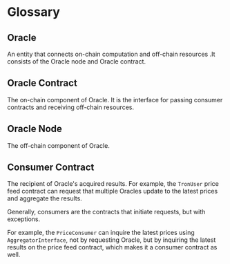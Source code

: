 # Glossary

## Oracle

An entity that connects on-chain computation and off-chain resources .It consists of the Oracle node and Oracle contract.

## Oracle Contract

The on-chain component of Oracle. It is the interface for passing consumer contracts and receiving off-chain resources.

## Oracle Node

The off-chain component of Oracle.

## Consumer Contract

The recipient of Oracle's acquired results. For example, the `TronUser` price feed contract can request that multiple Oracles update to the latest prices and aggregate the results.

Generally, consumers are the contracts that initiate requests, but with exceptions.

For example, the `PriceConsumer` can inquire the latest prices using `AggregatorInterface`, not by requesting Oracle, but by inquiring the latest results on the price feed contract, which makes it a consumer contract as well.
